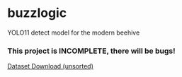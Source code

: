 # buzzlogic
YOLO11 detect model for the modern beehive

### This project is INCOMPLETE, there will be bugs!

[Dataset Download (unsorted)](https://unlimited.beer:9443/index.php/s/K7YfALD2atnL89T)
